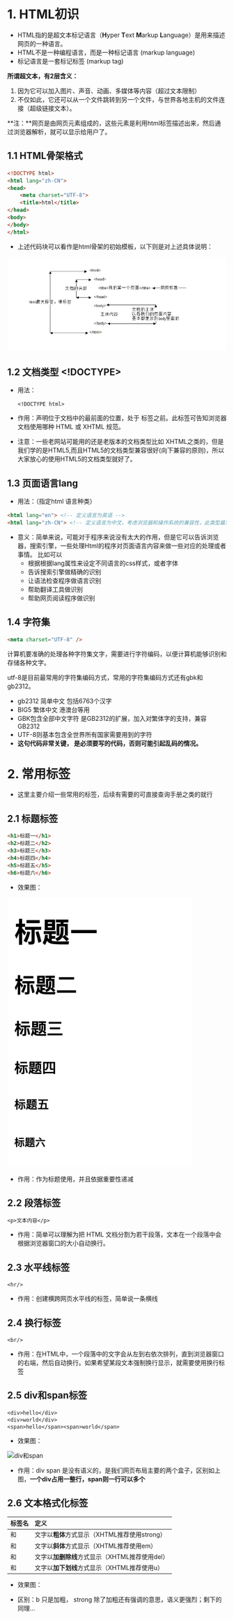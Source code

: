 # 1. HTML初识

* HTML指的是超文本标记语言（**H**yper **T**ext **M**arkup **L**anguage）是用来描述网页的一种语言。
* HTML不是一种编程语言，而是一种标记语言 (markup language)
* 标记语言是一套标记标签 (markup tag)

**所谓超文本，有2层含义：**

1. 因为它可以加入图片、声音、动画、多媒体等内容（超过文本限制）
2. 不仅如此，它还可以从一个文件跳转到另一个文件，与世界各地主机的文件连接（超级链接文本）。

**注：**网页是由网页元素组成的，这些元素是利用html标签描述出来，然后通过浏览器解析，就可以显示给用户了。

## 1.1 HTML骨架格式

```html
<!DOCTYPE html>
<html lang="zh-CN">
<head>
    <meta charset="UTF-8">
    <title>html</title>
</head>
<body>
</body>
</html>
```

* 上述代码块可以看作是html骨架的初始模板，以下则是对上述具体说明：

![html骨架](imgs/html骨架.jpg)

## 1.2 文档类型 <!DOCTYPE>

* 用法：

  ```
  <!DOCTYPE html>
  ```

* 作用：声明位于文档中的最前面的位置，处于  标签之前。此标签可告知浏览器文档使用哪种 HTML 或 XHTML 规范。
* 注意：一些老网站可能用的还是老版本的文档类型比如 XHTML之类的，但是我们学的是HTML5,而且HTML5的文档类型兼容很好(向下兼容的原则)，所以大家放心的使用HTML5的文档类型就好了。

## 1.3 页面语言lang

* 用法：（指定html 语言种类）

```html
<html lang="en"> <!-- 定义语言为英语 --> 
<html lang="zh-CN"> <!-- 定义语言为中文，考虑浏览器和操作系统的兼容性，此类型最常使用 --> 
```

* 意义：简单来说，可能对于程序来说没有太大的作用，但是它可以告诉浏览器，搜索引擎，一些处理Html的程序对页面语言内容来做一些对应的处理或者事情。
  比如可以
  - 根据根据lang属性来设定不同语言的css样式，或者字体
  - 告诉搜索引擎做精确的识别
  - 让语法检查程序做语言识别
  - 帮助翻译工具做识别
  - 帮助网页阅读程序做识别

## 1.4 字符集

```html
<meta charset="UTF-8" />
```

计算机要准确的处理各种字符集文字，需要进行字符编码，以便计算机能够识别和存储各种文字。

utf-8是目前最常用的字符集编码方式，常用的字符集编码方式还有gbk和gb2312。

* gb2312 简单中文  包括6763个汉字
* BIG5   繁体中文 港澳台等用
* GBK包含全部中文字符    是GB2312的扩展，加入对繁体字的支持，兼容GB2312
* UTF-8则基本包含全世界所有国家需要用到的字符
* **这句代码非常关键， 是必须要写的代码，否则可能引起乱码的情况。**

# 2. 常用标签

* 这里主要介绍一些常用的标签，后续有需要的可直接查询手册之类的就行

## 2.1 标题标签

```html
<h1>标题一</h1>
<h2>标题二</h2>
<h3>标题三</h3>
<h4>标题四</h4>
<h5>标题五</h5>
<h6>标题六</h6>
```

* 效果图：

![标题标签](imgs/标题标签.png)

* 作用：作为标题使用，并且依据重要性递减

## 2.2 段落标签

```
<p>文本内容</p>
```

* 作用：简单可以理解为把 HTML 文档分割为若干段落，文本在一个段落中会根据浏览器窗口的大小自动换行。

## 2.3 水平线标签

```
<hr/>
```

* 作用：创建横跨网页水平线的标签，简单说一条横线

## 2.4 换行标签

```
<br/>
```

* 作用：在HTML中，一个段落中的文字会从左到右依次排列，直到浏览器窗口的右端，然后自动换行。如果希望某段文本强制换行显示，就需要使用换行标签

## 2.5 div和span标签

```
<div>hello</div>
<div>world</div>
<span>hello</span><span>world</span>
```

* 效果图：

![div和span](imgs/div和span.png)

* 作用：div span 是没有语义的，是我们网页布局主要的两个盒子，区别如上图，**一个div占用一整行，span则一行可以多个**

## 2.6 文本格式化标签

| 标签名                     | 定义                                           |
| -------------------------- | :--------------------------------------------- |
| <b></b>和<strong></strong> | 文字以**粗体**方式显示（XHTML推荐使用strong）  |
| <i></i>和<em></em>         | 文字以**斜体**方式显示（XHTML推荐使用em）      |
| <s></s>和<del></del>       | 文字以**加删除线**方式显示（XHTML推荐使用del） |
| <u></u>和<ins></ins>       | 文字以**加下划线**方式显示（XHTML推荐使用u）   |

* 效果图：



* 区别：b 只是加粗， strong 除了加粗还有强调的意思，语义更强烈；剩下的同理...